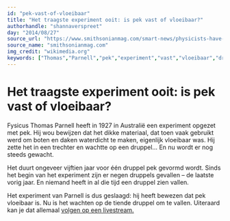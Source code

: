 ```yaml
---
id: "pek-vast-of-vloeibaar"
title: "Het traagste experiment ooit: is pek vast of vloeibaar?"
authorhandle: "shannaverspreet"
day: "2014/08/27"
source_url: "https://www.smithsonianmag.com/smart-news/physicists-have-been-waiting-for-this-painfully-slow-experiment-for-nearly-86-years-46953806/?no-ist"
source_name: "smithsonianmag.com"
img_credit: "wikimedia.org"
keywords: ["Thomas","Parnell","pek","experiment","vast","vloeibaar","druppel"]
---
```

# Het traagste experiment ooit: is pek vast of vloeibaar?
Fysicus Thomas Parnell heeft in 1927 in Australië een experiment opgezet met pek. Hij wou bewijzen dat het dikke materiaal, dat toen vaak gebruikt werd om boten en daken waterdicht te maken, eigenlijk vloeibaar was. Hij zette het in een trechter en wachtte op een druppel… En nu wordt er nog steeds gewacht.

Het duurt ongeveer vijftien jaar voor één druppel pek gevormd wordt. Sinds het begin van het experiment zijn er negen druppels gevallen – de laatste vorig jaar. En niemand heeft in al die tijd een druppel zien vallen.

Het experiment van Parnell is dus geslaagd: hij heeft bewezen dat pek vloeibaar is. Nu is het wachten op de tiende druppel om te vallen. Uiteraard kan je dat allemaal [volgen op een livestream.](https://www.thetenthwatch.com/feed/)